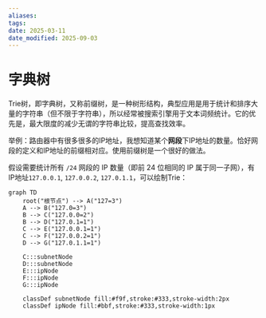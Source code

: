 ```yaml
---
aliases: 
tags: 
date: 2025-03-11
date_modified: 2025-09-03
---
```


# 字典树

Trie树，即字典树，又称前缀树，是一种树形结构，典型应用是用于统计和排序大量的字符串（但不限于字符串），所以经常被搜索引擎用于文本词频统计。它的优先是，最大限度的减少无谓的字符串比较，提高查找效率。

举例：路由器中有很多很多的IP地址，我想知道某个**网段**下IP地址的数量。恰好网段的定义和IP地址的前缀相对应。使用前缀树是一个很好的做法。

假设需要统计所有 `/24` 网段的 IP 数量（即前 24 位相同的 IP 属于同一子网），有IP地址`127.0.0.1`, `127.0.0.2`, `127.0.1.1`，可以绘制Trie：

```mermaid
graph TD
    root("根节点") --> A("127=3")
    A --> B("127.0=3")
    B --> C("127.0.0=2")
    B --> D("127.0.1=1")
    C --> E("127.0.0.1=1")
    C --> F("127.0.0.2=1")
    D --> G("127.0.1.1=1")
    
    C:::subnetNode
    D:::subnetNode
    E:::ipNode
    F:::ipNode
    G:::ipNode
    
    classDef subnetNode fill:#f9f,stroke:#333,stroke-width:2px
    classDef ipNode fill:#bbf,stroke:#333,stroke-width:1px
```
